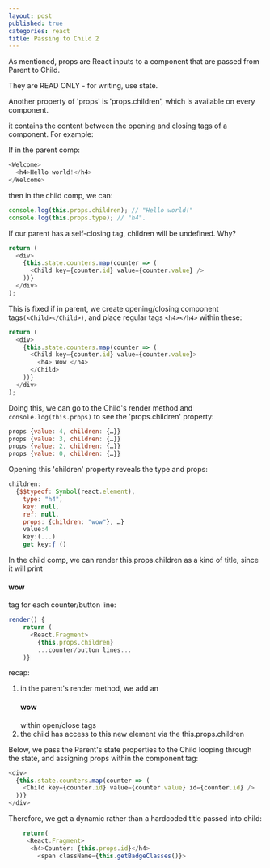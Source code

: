 ```yaml
---
layout: post
published: true
categories: react
title: Passing to Child 2
---
```


As mentioned, props are React inputs to a component that are passed from Parent to Child.

They are READ ONLY - for writing, use state.

Another property of 'props' is 'props.children', which is available on every component.

it contains the content between the opening and closing tags of a component. For example:

If in the parent comp:

```javascript
<Welcome>
  <h4>Hello world!</h4>
</Welcome>
```

then in the child comp, we can:

```jsx
console.log(this.props.children); // "Hello world!"
console.log(this.props.type); // "h4".
```

If our parent has a self-closing tag, children will be undefined. Why?

```javascript
return (
  <div>
    {this.state.counters.map(counter => (
      <Child key={counter.id} value={counter.value} />
    ))}
  </div>
);
```

This is fixed if in parent, we create opening/closing component tags`(<Child></Child>)`, and place regular tags `<h4></h4>` within these:

```javascript
return (
  <div>
    {this.state.counters.map(counter => (
      <Child key={counter.id} value={counter.value}>
        <h4> Wow </h4>
      </Child>
    ))}
  </div>
);
```

Doing this, we can go to the Child's render method and `console.log(this.props)` to see the 'props.children' property:

```javascript
props {value: 4, children: {…}}
props {value: 3, children: {…}}
props {value: 2, children: {…}}
props {value: 0, children: {…}}
```

Opening this 'children' property reveals the type and props:

```javascript
children:
  {$$typeof: Symbol(react.element),
    type: "h4",
    key: null,
    ref: null,
    props: {children: "wow"}, …}
    value:4
    key:(...)
    get key:ƒ ()
```

In the child comp, we can render this.props.children as a kind of title,
since it will print <h4> wow </h4> tag for each counter/button line:

```javascript
render() {
    return (
      <React.Fragment>
        {this.props.children}
        ...counter/button lines...
    )}
```

recap:

1. in the parent's render method, we add an <h4>wow</h4> within open/close <Child> tags
2. the child has access to this new element via the this.props.children

Below, we pass the Parent's state properties to the Child
looping through the state, and assigning props within the component tag:

```javascript
<div>
  {this.state.counters.map(counter => (
    <Child key={counter.id} value={counter.value} id={counter.id} />
  ))}
</div>
```

Therefore, we get a dynamic rather than a hardcoded title passed into child:

```javascript
    return(
     <React.Fragment>
      <h4>Counter: {this.props.id}</h4>
        <span className={this.getBadgeClasses()}>
```
